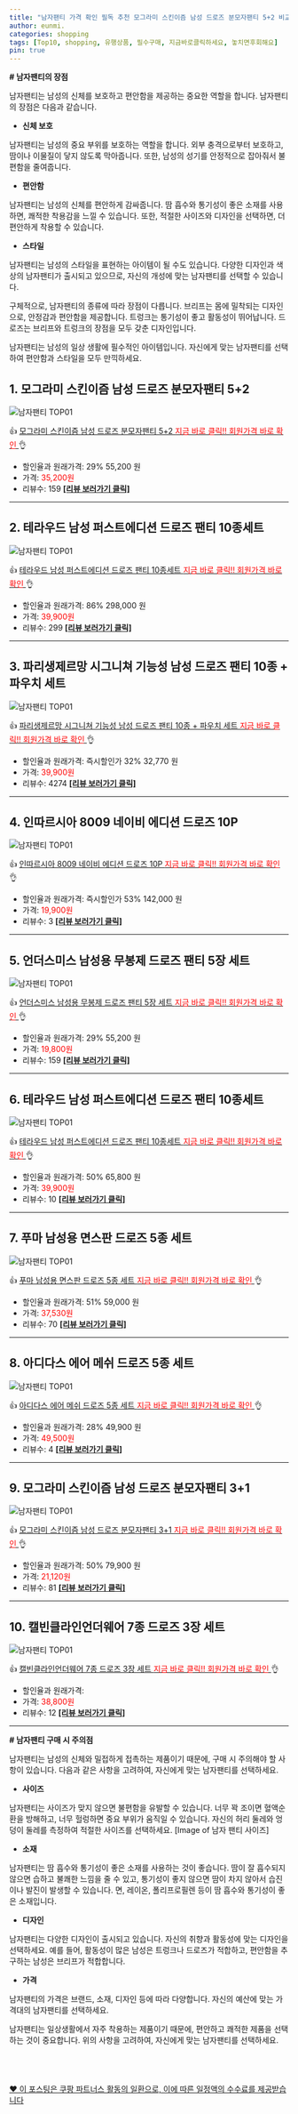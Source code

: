 ```yaml
---
title: "남자팬티 가격 확인 필독 추천 모그라미 스킨이즘 남성 드로즈 분모자팬티 5+2 비교 장점 구매가이드"
author: eunmi.
categories: shopping
tags: [Top10, shopping, 유행상품, 필수구매, 지금바로클릭하세요, 놓치면후회해요]
pin: true
---
```

**# 남자팬티의 장점**

남자팬티는 남성의 신체를 보호하고 편안함을 제공하는 중요한 역할을 합니다. 남자팬티의 장점은 다음과 같습니다.

* **신체 보호**

남자팬티는 남성의 중요 부위를 보호하는 역할을 합니다. 외부 충격으로부터 보호하고, 땀이나 이물질이 닿지 않도록 막아줍니다. 또한, 남성의 성기를 안정적으로 잡아줘서 불편함을 줄여줍니다.

* **편안함**

남자팬티는 남성의 신체를 편안하게 감싸줍니다. 땀 흡수와 통기성이 좋은 소재를 사용하면, 쾌적한 착용감을 느낄 수 있습니다. 또한, 적절한 사이즈와 디자인을 선택하면, 더 편안하게 착용할 수 있습니다.

* **스타일**

남자팬티는 남성의 스타일을 표현하는 아이템이 될 수도 있습니다. 다양한 디자인과 색상의 남자팬티가 출시되고 있으므로, 자신의 개성에 맞는 남자팬티를 선택할 수 있습니다.

구체적으로, 남자팬티의 종류에 따라 장점이 다릅니다. 브리프는 몸에 밀착되는 디자인으로, 안정감과 편안함을 제공합니다. 트렁크는 통기성이 좋고 활동성이 뛰어납니다. 드로즈는 브리프와 트렁크의 장점을 모두 갖춘 디자인입니다.

남자팬티는 남성의 일상 생활에 필수적인 아이템입니다. 자신에게 맞는 남자팬티를 선택하여 편안함과 스타일을 모두 만끽하세요.

   

## 1. 모그라미 스킨이즘 남성 드로즈 분모자팬티 5+2

![남자팬티 TOP01](https://thumbnail8.coupangcdn.com/thumbnails/remote/230x230ex/image/vendor_inventory/f674/538790d27e134a34479015a21097e1e3290de57d61de1cc74d51f2b8c629.jpg)


👍 [모그라미 스킨이즘 남성 드로즈 분모자팬티 5+2 <font color=red> 지금 바로 클릭!! 회원가격 바로 확인 </font> ](https://link.coupang.com/re/AFFSDP?lptag=AF3617701&subid=GithubCoopas&pageKey=6667020167&traceid=V0-153&itemId=15325845788&vendorItemId=82546161727) 👌 


- 할인율과 원래가격: 29%  55,200   원
- 가격: <span style='color:red'>35,200원</span>
- 리뷰수: 159  [**[리뷰 보러가기 클릭]**](https://link.coupang.com/re/AFFSDP?lptag=AF3617701&subid=GithubCoopas&pageKey=6667020167&traceid=V0-153&itemId=15325845788&vendorItemId=82546161727)

---


   

## 2. 테라우드 남성 퍼스트에디션 드로즈 팬티 10종세트

![남자팬티 TOP01](https://thumbnail7.coupangcdn.com/thumbnails/remote/230x230ex/image/retail/images/2020/10/07/15/3/75306d4e-2952-400c-be67-ddaa165b7357.jpg)


👍 [테라우드 남성 퍼스트에디션 드로즈 팬티 10종세트 <font color=red> 지금 바로 클릭!! 회원가격 바로 확인 </font> ](https://link.coupang.com/re/AFFSDP?lptag=AF3617701&subid=GithubCoopas&pageKey=2263879178&traceid=V0-153&itemId=3880224670&vendorItemId=71864878272) 👌 


- 할인율과 원래가격: 86%  298,000   원
- 가격: <span style='color:red'>39,900원</span>
- 리뷰수: 299  [**[리뷰 보러가기 클릭]**](https://link.coupang.com/re/AFFSDP?lptag=AF3617701&subid=GithubCoopas&pageKey=2263879178&traceid=V0-153&itemId=3880224670&vendorItemId=71864878272)

---


   

## 3. 파리생제르망 시그니쳐 기능성 남성 드로즈 팬티 10종 + 파우치 세트

![남자팬티 TOP01](https://thumbnail8.coupangcdn.com/thumbnails/remote/230x230ex/image/vendor_inventory/8a3e/cc1708dbedb49cc22b51815f464afdc46d59b52f08094a3911288e231dd7.jpg)


👍 [파리생제르망 시그니쳐 기능성 남성 드로즈 팬티 10종 + 파우치 세트 <font color=red> 지금 바로 클릭!! 회원가격 바로 확인 </font> ](https://link.coupang.com/re/AFFSDP?lptag=AF3617701&subid=GithubCoopas&pageKey=7658271430&traceid=V0-153&itemId=20395288500&vendorItemId=87477899095) 👌 


- 할인율과 원래가격: 즉시할인가 32%  32,770   원
- 가격: <span style='color:red'>39,900원</span>
- 리뷰수: 4274  [**[리뷰 보러가기 클릭]**](https://link.coupang.com/re/AFFSDP?lptag=AF3617701&subid=GithubCoopas&pageKey=7658271430&traceid=V0-153&itemId=20395288500&vendorItemId=87477899095)

---


   

## 4. 인따르시아 8009 네이비 에디션 드로즈 10P

![남자팬티 TOP01](https://thumbnail7.coupangcdn.com/thumbnails/remote/230x230ex/image/vendor_inventory/50e2/21855548aca430d13efd710e7cf3f5f71adb3ced30d62988c4c05810d9b4.jpg)


👍 [인따르시아 8009 네이비 에디션 드로즈 10P <font color=red> 지금 바로 클릭!! 회원가격 바로 확인 </font> ](https://link.coupang.com/re/AFFSDP?lptag=AF3617701&subid=GithubCoopas&pageKey=5195742698&traceid=V0-153&itemId=13763663554&vendorItemId=80176250100) 👌 


- 할인율과 원래가격: 즉시할인가 53%  142,000   원
- 가격: <span style='color:red'>19,900원</span>
- 리뷰수: 3  [**[리뷰 보러가기 클릭]**](https://link.coupang.com/re/AFFSDP?lptag=AF3617701&subid=GithubCoopas&pageKey=5195742698&traceid=V0-153&itemId=13763663554&vendorItemId=80176250100)

---


   

## 5. 언더스미스 남성용 무봉제 드로즈 팬티 5장 세트

![남자팬티 TOP01](https://thumbnail10.coupangcdn.com/thumbnails/remote/230x230ex/image/vendor_inventory/ab5d/a209f68da90e1df56f83a31d6730a3d6a6c0648e5e98bba9cfb6a0dc74d2.jpg)


👍 [언더스미스 남성용 무봉제 드로즈 팬티 5장 세트 <font color=red> 지금 바로 클릭!! 회원가격 바로 확인 </font> ](https://link.coupang.com/re/AFFSDP?lptag=AF3617701&subid=GithubCoopas&pageKey=7209482466&traceid=V0-153&itemId=3702536345&vendorItemId=71687818440) 👌 


- 할인율과 원래가격: 29%  55,200   원
- 가격: <span style='color:red'>19,800원</span>
- 리뷰수: 159  [**[리뷰 보러가기 클릭]**](https://link.coupang.com/re/AFFSDP?lptag=AF3617701&subid=GithubCoopas&pageKey=7209482466&traceid=V0-153&itemId=3702536345&vendorItemId=71687818440)

---


   

## 6. 테라우드 남성 퍼스트에디션 드로즈 팬티 10종세트

![남자팬티 TOP01](https://thumbnail7.coupangcdn.com/thumbnails/remote/230x230ex/image/retail/images/2020/10/07/15/3/75306d4e-2952-400c-be67-ddaa165b7357.jpg)


👍 [테라우드 남성 퍼스트에디션 드로즈 팬티 10종세트 <font color=red> 지금 바로 클릭!! 회원가격 바로 확인 </font> ](https://link.coupang.com/re/AFFSDP?lptag=AF3617701&subid=GithubCoopas&pageKey=2263879178&traceid=V0-153&itemId=3880224670&vendorItemId=71864878272) 👌 


- 할인율과 원래가격: 50%  65,800   원
- 가격: <span style='color:red'>39,900원</span>
- 리뷰수: 10  [**[리뷰 보러가기 클릭]**](https://link.coupang.com/re/AFFSDP?lptag=AF3617701&subid=GithubCoopas&pageKey=2263879178&traceid=V0-153&itemId=3880224670&vendorItemId=71864878272)

---


   

## 7. 푸마 남성용 면스판 드로즈 5종 세트

![남자팬티 TOP01](https://thumbnail8.coupangcdn.com/thumbnails/remote/230x230ex/image/retail/images/325648053620711-bb773e20-8efb-4d6b-b1be-538244fafb4a.jpg)


👍 [푸마 남성용 면스판 드로즈 5종 세트 <font color=red> 지금 바로 클릭!! 회원가격 바로 확인 </font> ](https://link.coupang.com/re/AFFSDP?lptag=AF3617701&subid=GithubCoopas&pageKey=310732469&traceid=V0-153&itemId=980020123&vendorItemId=5397116787) 👌 


- 할인율과 원래가격: 51%  59,000   원
- 가격: <span style='color:red'>37,530원</span>
- 리뷰수: 70  [**[리뷰 보러가기 클릭]**](https://link.coupang.com/re/AFFSDP?lptag=AF3617701&subid=GithubCoopas&pageKey=310732469&traceid=V0-153&itemId=980020123&vendorItemId=5397116787)

---


   

## 8. 아디다스 에어 메쉬 드로즈 5종 세트

![남자팬티 TOP01](https://thumbnail8.coupangcdn.com/thumbnails/remote/230x230ex/image/retail/images/2023/08/29/10/6/4bea6f7e-4673-47f0-b331-a664ad4e0a44.jpg)


👍 [아디다스 에어 메쉬 드로즈 5종 세트 <font color=red> 지금 바로 클릭!! 회원가격 바로 확인 </font> ](https://link.coupang.com/re/AFFSDP?lptag=AF3617701&subid=GithubCoopas&pageKey=7560538513&traceid=V0-153&itemId=19917656584&vendorItemId=87017444299) 👌 


- 할인율과 원래가격: 28%  49,900   원
- 가격: <span style='color:red'>49,500원</span>
- 리뷰수: 4  [**[리뷰 보러가기 클릭]**](https://link.coupang.com/re/AFFSDP?lptag=AF3617701&subid=GithubCoopas&pageKey=7560538513&traceid=V0-153&itemId=19917656584&vendorItemId=87017444299)

---


   

## 9. 모그라미 스킨이즘 남성 드로즈 분모자팬티 3+1

![남자팬티 TOP01](https://thumbnail9.coupangcdn.com/thumbnails/remote/230x230ex/image/vendor_inventory/d4ad/5a4345672e2c4b1f102daa34373d0f3acc907562ce04f9019203f65176fe.jpg)


👍 [모그라미 스킨이즘 남성 드로즈 분모자팬티 3+1 <font color=red> 지금 바로 클릭!! 회원가격 바로 확인 </font> ](https://link.coupang.com/re/AFFSDP?lptag=AF3617701&subid=GithubCoopas&pageKey=6666944070&traceid=V0-153&itemId=15325500443&vendorItemId=82545816426) 👌 


- 할인율과 원래가격: 50%  79,900   원
- 가격: <span style='color:red'>21,120원</span>
- 리뷰수: 81  [**[리뷰 보러가기 클릭]**](https://link.coupang.com/re/AFFSDP?lptag=AF3617701&subid=GithubCoopas&pageKey=6666944070&traceid=V0-153&itemId=15325500443&vendorItemId=82545816426)

---


   

## 10. 캘빈클라인언더웨어 7종 드로즈 3장 세트

![남자팬티 TOP01](https://thumbnail10.coupangcdn.com/thumbnails/remote/230x230ex/image/vendor_inventory/60c3/175846ae8b96ca376481c7273f50011fb39ec7af2aa2eae0271822cac2ea.jpg)


👍 [캘빈클라인언더웨어 7종 드로즈 3장 세트 <font color=red> 지금 바로 클릭!! 회원가격 바로 확인 </font> ](https://link.coupang.com/re/AFFSDP?lptag=AF3617701&subid=GithubCoopas&pageKey=2263845668&traceid=V0-153&itemId=2551415756&vendorItemId=5041334144) 👌 


- 할인율과 원래가격: 
- 가격: <span style='color:red'>38,800원</span>
- 리뷰수: 12  [**[리뷰 보러가기 클릭]**](https://link.coupang.com/re/AFFSDP?lptag=AF3617701&subid=GithubCoopas&pageKey=2263845668&traceid=V0-153&itemId=2551415756&vendorItemId=5041334144)

---
**# 남자팬티 구매 시 주의점**

남자팬티는 남성의 신체와 밀접하게 접촉하는 제품이기 때문에, 구매 시 주의해야 할 사항이 있습니다. 다음과 같은 사항을 고려하여, 자신에게 맞는 남자팬티를 선택하세요.

* **사이즈**

남자팬티는 사이즈가 맞지 않으면 불편함을 유발할 수 있습니다. 너무 꽉 조이면 혈액순환을 방해하고, 너무 헐렁하면 중요 부위가 움직일 수 있습니다. 자신의 허리 둘레와 엉덩이 둘레를 측정하여 적절한 사이즈를 선택하세요.
[Image of 남자 팬티 사이즈]

* **소재**

남자팬티는 땀 흡수와 통기성이 좋은 소재를 사용하는 것이 좋습니다. 땀이 잘 흡수되지 않으면 습하고 불쾌한 느낌을 줄 수 있고, 통기성이 좋지 않으면 땀이 차지 않아서 습진이나 발진이 발생할 수 있습니다. 면, 레이온, 폴리프로필렌 등이 땀 흡수와 통기성이 좋은 소재입니다.

* **디자인**

남자팬티는 다양한 디자인이 출시되고 있습니다. 자신의 취향과 활동성에 맞는 디자인을 선택하세요. 예를 들어, 활동성이 많은 남성은 트렁크나 드로즈가 적합하고, 편안함을 추구하는 남성은 브리프가 적합합니다.

* **가격**

남자팬티의 가격은 브랜드, 소재, 디자인 등에 따라 다양합니다. 자신의 예산에 맞는 가격대의 남자팬티를 선택하세요.

남자팬티는 일상생활에서 자주 착용하는 제품이기 때문에, 편안하고 쾌적한 제품을 선택하는 것이 중요합니다. 위의 사항을 고려하여, 자신에게 맞는 남자팬티를 선택하세요.<br><br><br><br><br> [ ❤  이 포스팅은 쿠팡 파트너스 활동의 일환으로, 이에 따른 일정액의 수수료를 제공받습니다](https://link.coupang.com/a/bcEFyh)